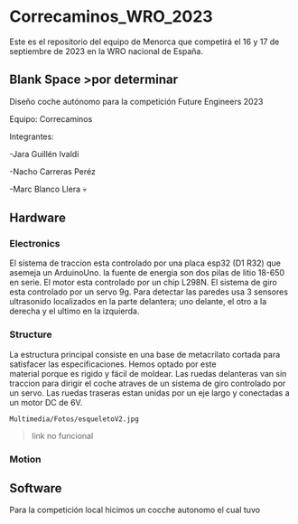 # Correcaminos_WRO_2023
Este es el repositorio del equipo de Menorca que competirá el 16 y 17 de septiembre de 2023 en la WRO nacional de España.
## Blank Space >por determinar
Diseño coche autónomo para la competición Future Engineers 2023

Equipo: Correcaminos

Integrantes:

-Jara Guillén Ivaldi

-Nacho Carreras Peréz

-Marc Blanco Llera 💀
  ## Hardware
      
  ### Electronics
  El sistema de traccion esta controlado por una placa esp32 (D1 R32) que asemeja un ArduinoUno.
  la fuente de energia son dos pilas de litio 18-650 en serie.
  El motor esta controlado por un chip L298N.
  El sistema de giro esta controlado por un servo 9g.
  Para detectar las paredes usa 3 sensores ultrasonido localizados en la parte delantera; uno delante, el otro a la derecha y el ultimo     en la izquierda.
  ### Structure
   La estructura principal consiste en una base de metacrilato cortada para satisfacer las especificaciones. Hemos optado por este       
   material porque es rigido y fácil de moldear.
   Las ruedas delanteras van sin traccion para dirigir el coche atraves de un sistema de giro controlado por un servo.
   Las ruedas traseras estan unidas por un eje largo y conectadas a un motor DC de 6V.
   
    Multimedia/Fotos/esqueletoV2.jpg
 > link no funcional
   ### Motion
   
  
  ## Software



Para la competición local hicimos un cocche autonomo el cual tuvo 

